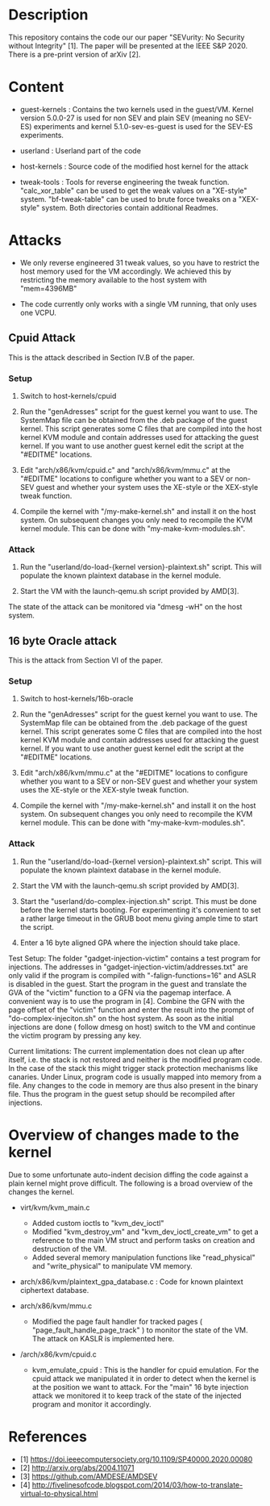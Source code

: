 # Description
This repository contains the code our our paper "SEVurity: No Security without Integrity" [1].
The paper will be presented at the IEEE S&P 2020. There is a pre-print version of arXiv [2].


# Content

- guest-kernels : Contains the two kernels used in the guest/VM. Kernel version 5.0.0-27 is used for non SEV and plain SEV (meaning no SEV-ES) experiments and kernel 5.1.0-sev-es-guest is used for the SEV-ES experiments.

- userland : Userland part of the code

- host-kernels : Source code of the modified host kernel for the attack

- tweak-tools : Tools for reverse engineering the tweak function. "calc_xor_table" can be used to get the weak values on a "XE-style" system. "bf-tweak-table" can be used to brute force tweaks on a "XEX-style" system. Both directories contain additional Readmes.

# Attacks

- We only reverse engineered 31 tweak values, so you have to restrict the host memory used for the VM accordingly. We achieved this by restricting the memory available to the host system with "mem=4396MB"

- The code currently only works with a single VM running, that only uses one VCPU.

## Cpuid Attack
This is the attack described in Section IV.B of the paper.

### Setup
1. Switch to host-kernels/cpuid

2. Run the "genAdresses" script for the guest kernel you want to use. The SystemMap file can be obtained from the .deb package of the guest kernel.
	This script generates some C files that are compiled into the host kernel KVM module and contain addresses used for attacking the guest kernel.
	If you want to use another guest kernel edit the script at the "#EDITME" locations.

3. Edit "arch/x86/kvm/cpuid.c" and "arch/x86/kvm/mmu.c" at the "#EDITME" locations to configure whether you want to a SEV or non-SEV guest and whether your system uses the XE-style or the XEX-style tweak function.

4. Compile the kernel with "/my-make-kernel.sh" and install it on the host system. On subsequent changes you only need to recompile the KVM kernel module. This can be done with "my-make-kvm-modules.sh".

### Attack
1. Run the "userland/do-load-{kernel version}-plaintext.sh" script. This will populate the known plaintext database in the kernel module.

2. Start the VM with the launch-qemu.sh script provided by AMD[3].

The state of the attack can be monitored via "dmesg -wH" on the host system.


## 16 byte Oracle attack
This is the attack from Section VI of the paper.

### Setup
1. Switch to host-kernels/16b-oracle

2. Run the "genAdresses" script for the guest kernel you want to use. The SystemMap file can be obtained from the .deb package of the guest kernel.
	This script generates some C files that are compiled into the host kernel KVM module and contain addresses used for attacking the guest kernel.
	If you want to use another guest kernel edit the script at the "#EDITME" locations.

3. Edit "arch/x86/kvm/mmu.c" at the "#EDITME" locations to configure whether you want to a SEV or non-SEV guest and whether your system uses the XE-style or the XEX-style tweak function.

4. Compile the kernel with "/my-make-kernel.sh" and install it on the host system. On subsequent changes you only need to recompile the KVM kernel module. This can be done with "my-make-kvm-modules.sh".

### Attack
1. Run the "userland/do-load-{kernel version}-plaintext.sh" script. This will populate the known plaintext database in the kernel module.

2. Start the VM with the launch-qemu.sh script provided by AMD[3].

3. Start the "userland/do-complex-injection.sh" script. This must be done before the kernel starts booting. For experimenting it's convenient to set a rather large timeout in the GRUB boot menu giving ample time to start the script.

4. Enter a 16 byte aligned GPA where the injection should take place.

Test Setup:
The folder "gadget-injection-victim" contains a test program for injections.
The addresses in "gadget-injection-victim/addresses.txt" are only valid if the program is compiled with "-falign-functions=16" and ASLR is disabled in the guest.
Start the program in the guest and translate the GVA of the "victim" function to a GFN via the pagemap interface. A convenient way is to use the program in [4].
Combine the GFN with the page offset of the "victim" function and enter the result into the prompt of "do-complex-injeciton.sh" on the host system.
As soon as the initial injections are done ( follow dmesg on host) switch to the VM and continue the victim program by pressing any key.

Current limitations:
The current implementation does not clean up after itself, i.e. the stack is not restored and neither is the modified program code.
In the case of the stack this might trigger stack protection mechanisms like canaries. Under Linux, program code is usually mapped into memory from a file.
Any changes to the code in memory are thus also present in the binary file. Thus the program in the guest setup should be recompiled after injections.

# Overview of changes made to the kernel
Due to some unfortunate auto-indent decision diffing the code against a plain kernel might prove difficult.
The following is a broad overview of the changes the kernel.

- virt/kvm/kvm_main.c
	- Added custom ioctls to "kvm_dev_ioctl"
	- Modified "kvm_destroy_vm" and "kvm_dev_ioctl_create_vm" to get a reference to the main VM struct and perform tasks on creation and destruction of the VM.
	- Added several memory manipulation functions like "read_physical" and "write_physical" to manipulate VM memory.

- arch/x86/kvm/plaintext_gpa_database.c : Code for known plaintext ciphertext database.

- arch/x86/kvm/mmu.c
	 - Modified the page fault handler for tracked pages ( "page_fault_handle_page_track" ) to monitor the state of the VM. The attack on KASLR is implemented here.

- /arch/x86/kvm/cpuid.c
	 - kvm_emulate_cpuid : This is the handler for cpuid emulation. For the cpuid attack we manipulated it in order to detect when the kernel is at the position we want to attack. For the "main" 16 byte injection attack we monitored it to keep track of the state of the injected program and monitor it accordingly.


# References
- [1] https://doi.ieeecomputersociety.org/10.1109/SP40000.2020.00080
- [2] http://arxiv.org/abs/2004.11071
- [3] https://github.com/AMDESE/AMDSEV
- [4] http://fivelinesofcode.blogspot.com/2014/03/how-to-translate-virtual-to-physical.html

